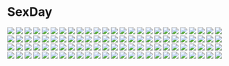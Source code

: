 # SexDay
![](https://konachan.com/image/1dc579c4815e3ebbb271b00a8eb6d438/Konachan.com%20-%2022589%20headphones%20iwakura_lain%20serial_experiments_lain.jpg)
![](https://konachan.com/image/e737a9ff93f65fb6b8ae4f78b5166395/Konachan.com%20-%2015071%20flcl%20haruhara_haruko.jpg)
![](https://konachan.com/image/5dc46aa78422701af8cb739df6cfc696/Konachan.com%20-%20249702%20breasts%20censored%20crying%20cum%20fi-san%20fire_emblem%20headband%20logo%20long_hair%20navel%20nipples%20nude%20penis%20purple_hair%20pussy%20sex%20spread_legs%20watermark%20wet.jpg)
![](https://konachan.com/image/caa8a33e5ce3e607dbc42dff08d984c8/Konachan.com%20-%2075251%20arima_senne%20book%20breasts%20brown_hair%20glasses%20kashiwamochi_yomogi%20long_hair%20nipples%20no_bra%20original%20ponytail%20red_eyes%20third-party_edit.jpg)
![](https://konachan.com/image/91bd8fef08ae7b64ff2f5c9169cf79e7/Konachan.com%20-%208406%20fruits_basket%20honda_tohru%20orange.jpg)
![](https://konachan.com/jpeg/1d1952ca045006e45dfe08710ad1fdc8/Konachan.com%20-%20168980%20blush%20breast_hold%20breasts%20censored%20fingering%20game_cg%20navel%20nipples%20nude%20purple_eyes%20purple_hair%20pussy%20pussy_juice%20short_hair%20spread_legs%20syroh%20wet.jpg)
![](https://konachan.com/image/f321c4170c4dd309eb3b7999e6b7ef15/Konachan.com%20-%2012463%20aruto%20blonde_hair%20purple_eyes%20purple_software%20school_uniform%20umbrella%20wakana_chitose.jpg)
![](https://konachan.com/image/43719d5a2b8bd85ec2cd88b40eff45c5/Konachan.com%20-%2098012%20aoinagi%20panties%20red_eyes%20red_hair%20tagme%20underwear%20weapon%20white.jpg)
![](https://konachan.com/jpeg/d491186d1e9a9f14b42d66362dacd05e/Konachan.com%20-%2099416%20aqua_eyes%20aqua_hair%20hatsune_miku%20long_hair%20realistic%20twintails%20vocaloid%20water.jpg)
![](https://konachan.com/jpeg/f20faab55e0748df2327be315531fdc8/Konachan.com%20-%20162574%20blonde_hair%20blush%20breasts%20censored%20clochette%20game_cg%20nipples%20nopan%20penis%20pussy%20pussy_juice%20sex%20shintaro%20thighhighs%20twintails%20uisaki_hinano.jpg)
![](https://konachan.com/jpeg/8239bd71e0258af1c64b86127d5d8a21/Konachan.com%20-%2081915%20alcot%20blue_hair%20ezekiel%20game_cg%20osananajimi_wa_daitouryou%20purple_eyes%20school_swimsuit%20swimsuit%20water.jpg)
![](https://konachan.com/image/7f1ee6676b8bc9a6a8b415b585de48c7/Konachan.com%20-%20294872%202girls%20aircraft%20animal%20animal_ears%20arknights%20bird%20black_hair%20brown_eyes%20clouds%20food%20halo%20long_hair%20pantyhose%20pink_hair%20pocky%20short_hair%20sky%20watermark.jpg)
![](https://konachan.com/image/12baafcbc9597de6f591f48f4b583b12/Konachan.com%20-%2013026%20tagme.jpg)
![](https://konachan.com/image/75e9526389fbe78617edf50df670538d/Konachan.com%20-%20132354%20animal_ears%20bottomline%20catgirl%20shidou_misaki%20short_hair%20softenni%20tagme%20tail%20wink.jpg)
![](https://konachan.com/image/b30a59f556875def385f798433bc2109/Konachan.com%20-%20173274%20aqua_eyes%20brown_hair%20close%20couch%20cum%20flat_chest%20game_cg%20panties%20pussy%20shino_%28osaru%29%20skirt_lift%20spread_legs%20twintails%20uncensored%20underwear.jpg)
![](https://konachan.com/image/35ba8974b14e9be467499a18392b0ec4/Konachan.com%20-%20132129%202girls%20cirno%20fairy%20hakurei_reimu%20japanese_clothes%20leaves%20miko%20sasajqazwsx%20touhou%20water.jpg)
![](https://konachan.com/image/0fcb75540f38a92e163f759128a9f020/Konachan.com%20-%20136150%202girls%20illusion_%28copyright%29%20ore_ga_shujinkou%20swimsuit%20tagme%20water.jpg)
![](https://konachan.com/jpeg/5598d86d942b5428a78bd802b9cdb6d4/Konachan.com%20-%20257973%202girls%20black_hair%20bow%20cartagra%20dress%20feathers%20green_eyes%20kouzuki_kazuna%20kouzuki_yura%20long_hair%20ponytail%20scan%20snow%20sugina_miki%20tree%20water.jpg)
![](https://konachan.com/image/333597da9b9b35ec8e37b0594f2d8265/Konachan.com%20-%2023813%20animal_ears%20bunny_ears%20bunnygirl%20dears%20green_eyes%20green_hair%20long_hair%20miu_%28dears%29%20pink_hair%20red_eyes%20ren_%28dears%29.jpg)
![](https://konachan.com/image/565f4f1eec1ea79d5724a1dd68b3997c/Konachan.com%20-%20257211%20all_male%20animal%20bandaid%20barefoot%20bed%20blonde_hair%20blue_eyes%20book%20christmas%20dog%20male%20noeyebrow_%28mauve%29%20original%20short_hair%20sword%20tie%20tree%20weapon.jpg)
![](https://konachan.com/jpeg/1cf522394cf8c727f8ae2f4b4afda510/Konachan.com%20-%20288628%20blush%20brown_hair%20close%20flowers%20original%20paper%20purple_eyes%20rain%20recotasan%20school_uniform%20tears%20water%20wet.jpg)
![](https://konachan.com/jpeg/6dc79d1ae56a05140e4200378cfb1795/Konachan.com%20-%20263453%20cameltoe%20gochuumon_wa_usagi_desu_ka%3F%20guraasan%20hoto_cocoa%20panties%20pantyhose%20purple_eyes%20underwear%20undressing.jpg)
![](https://konachan.com/image/e5046649bf1360092093eb2f3dda051a/Konachan.com%20-%2099211%20hinomoto_oniko.jpg)
![](https://konachan.com/image/b26db4d65f7275f5e897485000ed9a96/Konachan.com%20-%2012147%20breasts%20cherry_blossoms%20cleavage%20elfen_lied%20flowers%20horns%20long_hair%20lucy_%28elfen_lied%29%20open_shirt%20pink_hair%20red_eyes.jpg)
![](https://konachan.com/jpeg/728dcbecddcb1ffe9c0f7a9a5131f812/Konachan.com%20-%20246914%20annin_doufu%20blush%20bow%20brown_eyes%20brown_hair%20collar%20crown%20dress%20festival%20flowers%20gloves%20idolmaster%20idolmaster_cinderella_girls%20kita_hinako%20short_hair.jpg)
![](https://konachan.com/jpeg/5e12d1a5f29499211dd7de1ba36a6d6e/Konachan.com%20-%2068285%20brown_eyes%20brown_hair%20misaka_mikoto%20school_uniform%20short_hair%20to_aru_kagaku_no_railgun%20to_aru_majutsu_no_index%20vector%20white%20wink.jpg)
![](https://konachan.com/jpeg/cc2b19fc4b150d7dc268004a4cc3eaa0/Konachan.com%20-%20223455%20blue_eyes%20blush%20breasts%20collar%20dark_skin%20fingering%20game_cg%20grass%20gray_hair%20green_eyes%20group%20long_hair%20nipples%20pussy%20tail%20tattoo%20wanaca%20wristwear%20yuri.jpg)
![](https://konachan.com/jpeg/d184a45e3d29bb017eade638eeb43798/Konachan.com%20-%20156301%20blonde_hair%20blue_eyes%20long_hair%20n.g.%20nude%20original%20scarf%20thighhighs%20white.jpg)
![](https://konachan.com/image/056fb866fc541099da4eab1b730beeb2/Konachan.com%20-%2088900%20hatsune_miku%20vocaloid.jpg)
![](https://konachan.com/image/fab0069e623689cc6be9927fb941ec3f/Konachan.com%20-%20118960%202girls%20bikini%20brown_eyes%20brown_hair%20goggles%20hirasawa_yui%20k-on%21%20scan%20swim_ring%20swimsuit%20tainaka_ritsu%20twintails%20water.jpg)
![](https://konachan.com/image/dfac627f94904643cbfebe3ca451bd90/Konachan.com%20-%2010566%20daiakuji%20loli%20tagme%20takega_satsu%20white.jpg)
![](https://konachan.com/image/457de062fa8af48bef929aea11ea5b01/Konachan.com%20-%2085118%20blush%20flat_chest%20green_eyes%20male%20original%20panties%20school_uniform%20skirt%20trap%20twintails%20underwear%20upskirt%20yuki18r.jpg)
![](https://konachan.com/image/186667e0d683559e5900993359220e14/Konachan.com%20-%2057525%20long_hair%20moon%20thighhighs%20yykuaixian.jpg)
![](https://konachan.com/jpeg/10700d21d8d662822a305bfad12b6c92/Konachan.com%20-%20222495%202girls%20blue_eyes%20blue_hair%20breasts%20cleavage%20headdress%20knife%20maid%20pink_eyes%20pink_hair%20ram_%28re%3Azero%29%20rem_%28re%3Azero%29%20short_hair%20twins%20weapon.jpg)
![](https://konachan.com/image/f5ebd6e488331c13768a570141cfb39f/Konachan.com%20-%20295304%20aliasing%20bondage%20bra%20breasts%20cameltoe%20chain%20cross%20gloves%20headband%20nipples%20nun%20original%20panties%20see_through%20shackles%20stockings%20underwear%20white_hair.jpg)
![](https://konachan.com/jpeg/997a8fd22e02976cf5a4e4afa026bb66/Konachan.com%20-%20143757%20asakura_ryouko%20landscape%20nagato_yuki%20scenic%20short_hair%20sky%20suzumiya_haruhi_no_yuutsu%20white_hair.jpg)
![](https://konachan.com/jpeg/a4fd560701b75ab96a34c911df818a0a/Konachan.com%20-%20231402%20building%20city%20landscape%20night%20original%20pochi_%28poti1990%29%20reflection%20scenic%20short_hair%20signed%20sky%20water.jpg)
![](https://konachan.com/image/35d4a5c3f819d0832654584d0c845a66/Konachan.com%20-%20113260%20arufa_%28hourai-sugar%29%20black_hair%20dress%20hat%20red_eyes%20scarf%20shameimaru_aya%20space%20touhou.jpg)
![](https://konachan.com/jpeg/6e549286a91015cfb1815221c4f50714/Konachan.com%20-%20134110%20akihira_fujinohara%20bow%20fire%20fujiwara_no_mokou%20long_hair%20monochrome%20red%20red_eyes%20touhou%20white_hair.jpg)
![](https://konachan.com/jpeg/073cd4869ec09b96c10d05a09c373c70/Konachan.com%20-%20138330%20black_hair%20blush%20breasts%20censored%20feng%20game_cg%20hoshizora_e_kakaru_hashi%20long_hair%20night%20nipples%20nude%20onsen%20pussy_juice%20wet%20yorozu_senka.jpg)
![](https://konachan.com/jpeg/94ab8cad562b2609ffd37085119d8f17/Konachan.com%20-%209608%20blue%20hachune_miku%20leek%20monochrome%20vocaloid.jpg)
![](https://konachan.com/image/e75cbb389c998b881cf9868de8be1eec/Konachan.com%20-%2028715%20chu_x_chu%20game_cg%20pointed_ears%20unisonshift.jpg)
![](https://konachan.com/image/f918d8f1663f8105008a211b87bf66f5/Konachan.com%20-%2040289%20blood%20breasts%20cleavage%20crying%20green_eyes%20original%20red_hair%20tagme%20tears%20vector.jpg)
![](https://konachan.com/jpeg/a281422b84663571bbabfa67ba5cf2b0/Konachan.com%20-%20181318%20ball%20basketball%20bra%20brown_hair%20original%20panties%20paseri%20scan%20see_through%20short_hair%20sport%20underwear%20wet.jpg)
![](https://konachan.com/image/a44013b16a9dd3533a4a7e5744734ada/Konachan.com%20-%2093630%20breasts%20cropped%20gray_hair%20japanese_clothes%20nipples%20open_shirt%20pointed_ears%20suzukaze_no_melt%20suzu_%28suzukaze_no_melt%29%20tenmaso%20yukata.jpg)
![](https://konachan.com/image/79bcb8552f5d38a8188eb86799eedcb9/Konachan.com%20-%20288420%20animal%20cat%20dress%20long_hair%20nu10040904%20original%20purple_eyes%20red_hair%20water.jpg)
![](https://konachan.com/image/42bfbf81ae8e9539bad5dd8df6f39fec/Konachan.com%20-%20197700%20boots%20clouds%20emperpep%20gloves%20headband%20heart%20male%20moon%20red_eyes%20signed%20sky%20umbrella%20white_hair.jpg)
![](https://konachan.com/image/e17de525d910d3e42eee367815a6977f/Konachan.com%20-%2095306%20aizawa_yuu%20blue_hair%20flag_he_shiori_otoko%20komoda%20purple_eyes%20short_hair%20white.jpg)
![](https://konachan.com/image/f55d433dc9b93817dabbf06c1701aac4/Konachan.com%20-%20204493%20adachi_shingo%20black_hair%20boots%20brown_hair%20forest%20gloves%20long_hair%20male%20scan%20short_hair%20skirt%20sleeping%20sword%20thighhighs%20tree%20weapon%20yuuki_asuna.jpg)
![](https://konachan.com/image/a34d64b7b890b9a5eb84f396a32f612e/Konachan.com%20-%20162637%20bou_nin%20city%20clouds%20motorcycle%20original%20scenic%20sky%20stars.jpg)
![](https://konachan.com/image/732e6e1981ae0663f6a8d6d2603c1875/Konachan.com%20-%20119838%20chibi%20dress%20hat%20japanese_clothes%20nurumayuonsen%20pink_hair%20red_eyes%20saigyouji_yuyuko%20short_hair%20touhou%20white.jpg)
![](https://konachan.com/image/b84a7e5ff679ba1d409916b3377b12c9/Konachan.com%20-%20133725%20aisha_%28elsword%29%20blush%20elsword%20kuro_%28kuronell%29%20nipples%20nude%20purple_hair%20thighhighs%20white.jpg)
![](https://konachan.com/image/6ea6a66c4bf1240892242f7226a54dbd/Konachan.com%20-%2057251%20all_male%20armor%20male%20mecha%20panamaman%20red_hair%20s4_league.jpg)
![](https://konachan.com/jpeg/33f0c23d1c6df3466ebdc286ebfbcec2/Konachan.com%20-%20112388%20blush%20clochette%20fire%20game_cg%20long_hair%20oshiki_hitoshi%20panties%20red_eyes%20red_hair%20ribbons%20school_uniform%20skirt%20underwear%20yuutenji_mishio.jpg)
![](https://konachan.com/image/926b6c671827064b642ecccb02f56c60/Konachan.com%20-%20100285%20chibi%20hulotte%20ikegami_akane%20minako_asaka%20purple_eyes%20purple_hair%20short_hair%20with_ribbon.jpg)
![](https://konachan.com/jpeg/5bada1e6e31037d945fef22695c561e0/Konachan.com%20-%20252873%20black_hair%20blue_eyes%20breasts%20demon%20fang%20fate_grand_order%20fate_%28series%29%20headdress%20horns%20kztk%20short_hair%20shuten_douji_%28fate%29%20wristwear.jpg)
![](https://konachan.com/image/50ddc38e3083f56c8d1b9c8d4662c84d/Konachan.com%20-%20236708%20building%20city%20clouds%20grass%20nobody%20original%20scenic%20sky%20tagme_%28artist%29%20tree.jpg)
![](https://konachan.com/image/4f251a7000e894abbab7b544b0fd77f8/Konachan.com%20-%2072100%20blue_eyes%20gray_hair%20hyudora%20izayoi_sakuya%20naked_shirt%20open_shirt%20short_hair%20sideboob%20thighhighs%20touhou%20wink.jpg)
![](https://konachan.com/image/b94e08954632858026f70c50b4ff2655/Konachan.com%20-%2052362%20blonde_hair%20blue%20kusukusu%20long_hair%20moshimo_ashita_ga_hare_naraba%20nonosaki_akiho%20thighhighs.jpg)
![](https://konachan.com/image/421e90eae302421e4daf6d8a10c487ea/Konachan.com%20-%20220984%20apple%20aqua_eyes%20aqua_hair%20chorin%20close%20food%20fruit%20headdress%20maid%20rem_%28re%3Azero%29%20re%3Azero_kara_hajimeru_isekai_seikatsu%20short_hair.jpg)
![](https://konachan.com/image/789c3e0df33caba710802eb6b50c9245/Konachan.com%20-%20148978%20group%20hakurei_reimu%20japanese_clothes%20kochiya_sanae%20miko%20nekominase%20pointed_ears%20shameimaru_aya%20touhou%20yakumo_yukari.jpg)
![](https://konachan.com/jpeg/82768b50a7f7787e27e90a3c9a86d9d2/Konachan.com%20-%20209602%20ass%20bikini%20black_eyes%20black_hair%20breasts%20cropped%20drink%20sasaoka_gungu%20scan%20swimsuit%20tan_lines%20underboob.jpg)
![](https://konachan.com/jpeg/66878b1c95d7d6531fc5df131adf73b8/Konachan.com%20-%20271715%20animal%20barefoot%20bikini%20breasts%20brown_eyes%20brown_hair%20bubbles%20catgirl%20cleavage%20fish%20garter%20scan%20see_through%20short_hair%20swimsuit%20tail%20underwater%20water.jpg)
![](https://konachan.com/jpeg/043fbc923853727728a3203a3b5cbc81/Konachan.com%20-%20232609%20ass_grab%20blonde_hair%20blue_eyes%20blush%20bow%20braids%20breasts%20game_cg%20hat%20long_hair%20male%20nae-nae%20nipples%20no_bra%20nopan%20ribbons%20school_uniform%20sex%20skyfish%20wet.jpg)
![](https://konachan.com/jpeg/6272e57d61d1c4363cf3aad334bdb176/Konachan.com%20-%2057919%20hat%20scan%20tiv%20wings.jpg)
![](https://konachan.com/image/aefe65078ee853214f795b8a0c82bf78/Konachan.com%20-%20176056%20all_male%20ao_no_exorcist%20eyepatch%20glasses%20male%20mephisto_pheles%20miwa_konekomaru%20okumura_rin%20okumura_yukio%20school_uniform%20shima_renzou%20staff%20suguro_ryuji.jpg)
![](https://konachan.com/image/52c4267b8c04078cb24e5500a0797135/Konachan.com%20-%20137762%20boots%20gumi%20naoto%20rain%20skirt%20thighhighs%20vocaloid%20water%20wet.jpg)
![](https://konachan.com/image/bdad044f66fb0ec9aa77e1197a93e404/Konachan.com%20-%2038013%20goshuushou-sama_ninomiya-kun.jpg)
![](https://konachan.com/jpeg/da4ad317f03c520043be3d97a2943934/Konachan.com%20-%20191928%20bekkankou%20breasts%20cameltoe%20cleavage%20daitoshokan_no_hitsujikai%20kodachi_nagi%20panties%20third-party_edit%20underwear%20white.jpg)
![](https://konachan.com/image/1ce0c68dc2aab53d0b2ff981b5d9cf67/Konachan.com%20-%20263924%20anus%20ass%20ayase_eri%20blonde_hair%20blush%20breasts%20brown_eyes%20cum%20long_hair%20nipples%20no_bra%20nopan%20ponytail%20pussy%20shirt_lift%20skirt%20skirt_lift%20uncensored.jpg)
![](https://konachan.com/image/d5cee69a4df1796fe9d35e28bae03cc7/Konachan.com%20-%20187750%201000-chan%20animal_ears%20bloomers%20blue_hair%20blush%20gym_uniform%20headband%20kanora%20navel%20oizumi%20purple_eyes%20short_hair%20socks%20spread_legs%20twintails.jpg)
![](https://konachan.com/image/d772ff11d6d071dfe5063f4609f468f8/Konachan.com%20-%20117683%20dragon%20mugon%20original%20sword%20weapon.jpg)
![](https://konachan.com/image/a478cb3fd6065fde96f91303554c1a62/Konachan.com%20-%2011382%20tagme.jpg)
![](https://konachan.com/image/7b67e4e36accdc643e4ef06146c23d8e/Konachan.com%20-%20201530%20ass%20blonde_hair%20chinese_clothes%20chinese_dress%20elin%20emily%20orange_eyes%20panties%20tera_online%20underwear.jpg)
![](https://konachan.com/jpeg/50e2ee27a55ddacbf61b4df5ce0a4fb7/Konachan.com%20-%20218082%20animal%20aozora_nan%20bird%20blonde_hair%20bow%20long_hair%20original%20school_uniform%20tree%20twintails%20yellow_eyes%20zettai_ryouiki.jpg)
![](https://konachan.com/image/7b877c5414e8bde73c98f3e91c3d70fe/Konachan.com%20-%2015735%20clamp%20hanato_kobato%20ioryogi%20kobato.jpg)
![](https://konachan.com/image/43dcd3357225df5e209e5f09152465aa/Konachan.com%20-%20302999%20bed%20breasts%20brown_hair%20censored%20nipples%20nonaka_ritsu%20nude%20open_shirt%20original%20pussy%20yellow_eyes.jpg)
![](https://konachan.com/image/695e944b12848c599ab94608b3795d0c/Konachan.com%20-%2018197%20hikari%20japanese_clothes%20kono_minikuku_mo_utsukushii_sekai%20yukata.jpg)
![](https://konachan.com/image/6cf9d6ded5b0f2dcda3889f04302279c/Konachan.com%20-%2032814%20brown_hair%20clannad%20ibuki_fuuko%20key%20logo%20long_hair%20school_uniform%20yellow_eyes%20zoom_layer.jpg)
![](https://konachan.com/image/008f3e647a58627e97bf6a532c4b60c7/Konachan.com%20-%2040499%20full_metal_panic%20initial-g%20teletha_testarossa.jpg)
![](https://konachan.com/image/5a874ae61efa40125972b7ff59fd1718/Konachan.com%20-%20172515%20animal%20blue_eyes%20book%20bow%20cat%20chkuyomi%20dress%20fairy%20feathers%20long_hair%20original%20pointed_ears%20ribbons%20wings.jpg)
![](https://konachan.com/image/7da9274b7b0a31bd3408eb6a650b98fa/Konachan.com%20-%20131667%20brown_hair%20calendar%20hazumi_rio%20lime_%28company%29%20long_hair%20original%20petals%20school_uniform.jpg)
![](https://konachan.com/jpeg/cd25ca06c9ececa6e82f1d1974f46a2a/Konachan.com%20-%20293691%20all_male%20ass%20blue_eyes%20bluefield%20bodysuit%20bunny_ears%20gloves%20gradient%20headband%20heart%20long_hair%20male%20nipples%20original%20penis%20pink%20tail%20trap%20uncensored.jpg)
![](https://konachan.com/image/b64daab7f8b714ded9b4f3636d192f5d/Konachan.com%20-%20157448%20clouds%20crow_a%20hat%20little_busters%21%20night%20noumi_kudryavka%20sky%20stars%20water.jpg)
![](https://konachan.com/image/44296d3b41930956ee4a5b7d9bf7c8d1/Konachan.com%20-%2039493%20black_rock_shooter%20kuroi_mato.jpg)
![](https://konachan.com/image/5667fcd1f05e057a0689af2594f488a5/Konachan.com%20-%2029942%202girls%20animal_ears%20blonde_hair%20boots%20bow%20flowers%20foxgirl%20katana%20long_hair%20purple_hair%20scarf%20soro%20sword%20tail%20tail_tale%20weapon%20yellow_eyes.jpg)
![](https://konachan.com/jpeg/6eb82ee915514b4dd7aae5b3aec2e11a/Konachan.com%20-%20297920%20anus%20ass%20bed%20breasts%20cameltoe%20censored%20exlic%20garter_belt%20gray_hair%20headband%20nier%20panties%20pussy%20short_hair%20stockings%20thighhighs%20underwear%20watermark.jpg)
![](https://konachan.com/image/3c1a4b9de5ec4648a8788210b4ee85c4/Konachan.com%20-%20207304%20akaza_akari%20funami_yui%20furutani_himawari%20group%20ikeda_chitose%20namori%20oomuro_sakurako%20sugiura_ayano%20toshinou_kyouko%20white%20yoshikawa_chinatsu%20yuru_yuri.jpg)
![](https://konachan.com/jpeg/f4fcaf9f85d4ad47f0a89b72a2630ab9/Konachan.com%20-%20271423%202girls%20bang_dream%21%20blonde_hair%20bow%20brown_hair%20chiyonekoko%20close%20elbow_gloves%20gloves%20long_hair%20ponytail%20shoujo_ai%20toyama_kasumi%20yellow_eyes.jpg)
![](https://konachan.com/jpeg/16305dec4d40780d76d25de8e6b3c685/Konachan.com%20-%2049354%20amakura%20breasts%20brown_hair%20fang%20gray_hair%20long_hair%20navel%20nipples%20nude%20onsen%20purple_eyes%20purple_hair%20red_eyes%20short_hair%20toppara%20towel%20twintails%20wet.jpg)
![](https://konachan.com/image/8c890c2ef5d57791db0be01c1fa10a3e/Konachan.com%20-%20282438%20ass%20black_hair%20clouds%20dress%20fukube_tamaki%20grass%20hoodie%20kouno_hikaru%20panties%20red_eyes%20short_hair%20sky%20thighhighs%20underwear%20upskirt%20weapon%20zettai_ryouiki.jpg)
![](https://konachan.com/jpeg/1a3f807dc8ee6da829e18818ae62ba76/Konachan.com%20-%20113640%20dark%20eyepatch%20hatsune_miku%20red_eyes%20shizu_%289394marimo%29%20vocaloid.jpg)
![](https://konachan.com/jpeg/591dfc58840726e9d6f45176e401004a/Konachan.com%20-%20265433%20andou_chikanori%20aqua_eyes%20barefoot%20bed%20blush%20breasts%20brown_hair%20fang%20ganaha_hibiki%20idolmaster%20long_hair%20nipples%20nude%20pubic_hair%20towel%20wet.jpg)
![](https://konachan.com/image/582937151c65229d0d9ba47a2dd122ed/Konachan.com%20-%2081648%20jpeg_artifacts%20mobile_suit_gundam%20mobile_suit_gundam_00.jpg)
![](https://konachan.com/image/8c5cd1ff3d4753148aae9c68efb6c48c/Konachan.com%20-%2016736%20blue%20galaxy_angel%20kanan%20mint_blancmanche%20white.jpg)
![](https://konachan.com/image/71e17ac677406ad3f7328191f1b18474/Konachan.com%20-%20121799%20a%7Echan%20brown_eyes%20brown_hair%20kashiyuka%20long_hair%20nocchi%20perfume%20short_hair%20shorts%20wink%20yoshito.jpg)
![](https://konachan.com/image/70a2d2cedbd6e8a7726e553c1c9ab4bc/Konachan.com%20-%2020473%20ghost_in_the_shell%20kusanagi_motoko%20red_eyes.jpg)
![](https://konachan.com/image/905da1fa2773a49a2d90fabd02c758ee/Konachan.com%20-%2042935%20green_hair%20instrument%20school_uniform%20touyama_midori%20yoake_mae_yori_ruri_iro_na.jpg)
![](https://konachan.com/jpeg/86a12303339589e3e0a7593163f2d61b/Konachan.com%20-%20186852%20ame_koi%20black_hair%20breasts%20censored%20coffee-kizoku%20game_cg%20isshi_mizuki%20long_hair%20nipples%20noesis%20panties%20panty_pull%20pussy%20pussy_juice%20sex%20underwear.jpg)
![](https://konachan.com/jpeg/63068c8d39ac6832c8d4b6fa54840bed/Konachan.com%20-%20196662%20ass%20blonde_hair%20blue_hair%20blush%20breasts%20cleavage%20green_eyes%20group%20long_hair%20pink_hair%20ponytail%20short_hair%20skintight%20swimsuit%20thighhighs%20wink.jpg)
